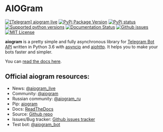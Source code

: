 # AIOGram

[![\[Telegram\] aiogram live](https://img.shields.io/badge/telegram-aiogram-blue.svg?style=flat-square)](https://t.me/aiogram_live)
[![PyPi Package Version](https://img.shields.io/pypi/v/aiogram.svg?style=flat-square)](https://pypi.python.org/pypi/aiogram)
[![PyPi status](https://img.shields.io/pypi/status/aiogram.svg?style=flat-square)](https://pypi.python.org/pypi/aiogram)
[![Supported python versions](https://img.shields.io/pypi/pyversions/aiogram.svg?style=flat-square)](https://pypi.python.org/pypi/aiogram)
[![Documentation Status](https://img.shields.io/readthedocs/pip/stable.svg?style=flat-square)](http://aiogram.readthedocs.io/en/latest/?badge=latest)
[![Github issues](https://img.shields.io/github/issues/aiogram/aiogram.svg?style=flat-square)](https://github.com/aiogram/aiogram/issues)
[![MIT License](https://img.shields.io/pypi/l/aiogram.svg?style=flat-square)](https://opensource.org/licenses/MIT)

**aiogram** is a pretty simple and fully asynchronous library for [Telegram Bot API](https://core.telegram.org/bots/api) written in Python 3.6 with [asyncio](https://docs.python.org/3/library/asyncio.html) and [aiohttp](https://github.com/aio-libs/aiohttp). It helps you to make your bots faster and simpler.

You can [read the docs here](http://aiogram.readthedocs.io/en/latest/).


## Official aiogram resources:
 - News: [@aiogram_live](https://t.me/aiogram_live)
 - Community: [@aiogram](https://t.me/aiogram)
 - Russian community: [@aiogram_ru](https://t.me/aiogram_ru)
 - Pip: [aiogram](https://pypi.python.org/pypi/aiogram)
 - Docs: [ReadTheDocs](http://aiogram.readthedocs.io)
 - Source: [Github repo](https://github.com/aiogram/aiogram)
 - Issues/Bug tracker: [Github issues tracker](https://github.com/aiogram/aiogram/issues)
 - Test bot: [@aiogram_bot](https://t.me/aiogram_bot)

